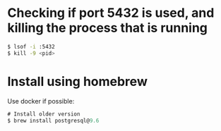 # Checking if port 5432 is used, and killing the process that is running
```bash
$ lsof -i :5432
$ kill -9 <pid>
```

# Install using homebrew

Use docker if possible:

```go
# Install older version
$ brew install postgresql@9.6
```
